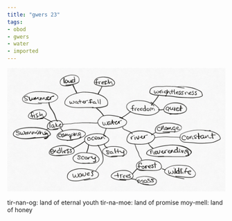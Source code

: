 ```yaml
---
title: "gwers 23"
tags:
- obod
- gwers
- water
- imported
---
```


![](upload/gwers-23-water-mindmap.png)

tir-nan-og: land of eternal youth
tir-na-moe: land of promise
moy-mell: land of honey